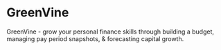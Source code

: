# GreenVine
GreenVine - grow your personal finance skills through building a budget, managing pay period snapshots, &amp; forecasting capital growth. 
